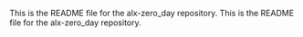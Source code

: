 This is the README file for the alx-zero_day repository.
This is the README file for the alx-zero_day repository.
